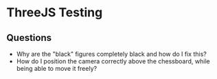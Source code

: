 # ThreeJS Testing

## Questions
- Why are the "black" figures completely black and how do I fix this?
- How do I position the camera correctly above the chessboard, while being able to move it freely?
